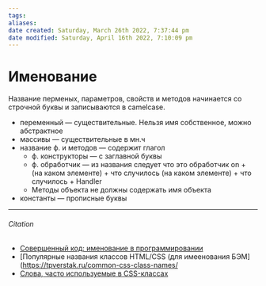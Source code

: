 ```yaml
---
tags: 
aliases: 
date created: Saturday, March 26th 2022, 7:37:44 pm
date modified: Saturday, April 16th 2022, 7:10:09 pm
---
```


# Именование

Название перменых, параметров, свойств и методов начинается со строчной буквы и записываются в camelcase.

- переменный — существительные. Нельзя имя собственное, можно абстрактное  
- массивы — существительные в мн.ч
- название ф. и методов — содержит глагол
	- ф. конструкторы — с заглавной буквы
	- ф. обработчик — из названия следует что это обработчик
		on + (на каком элементе) + что случилось
		(на каком элементе) + что случилось + Handler
	- Методы объекта не должны содержать имя объекта
- константы — прописные буквы

---

###### Citation

- [Совершенный код: именование в программировании](https://ru.hexlet.io/blog/posts/naming-in-programming)
- [Популярные названия классов HTML/CSS (для имеенования БЭМ](https://tpverstak.ru/common-css-class-names/
- [Слова, часто используемые в CSS-классах](https://github.com/yoksel/common-words)
